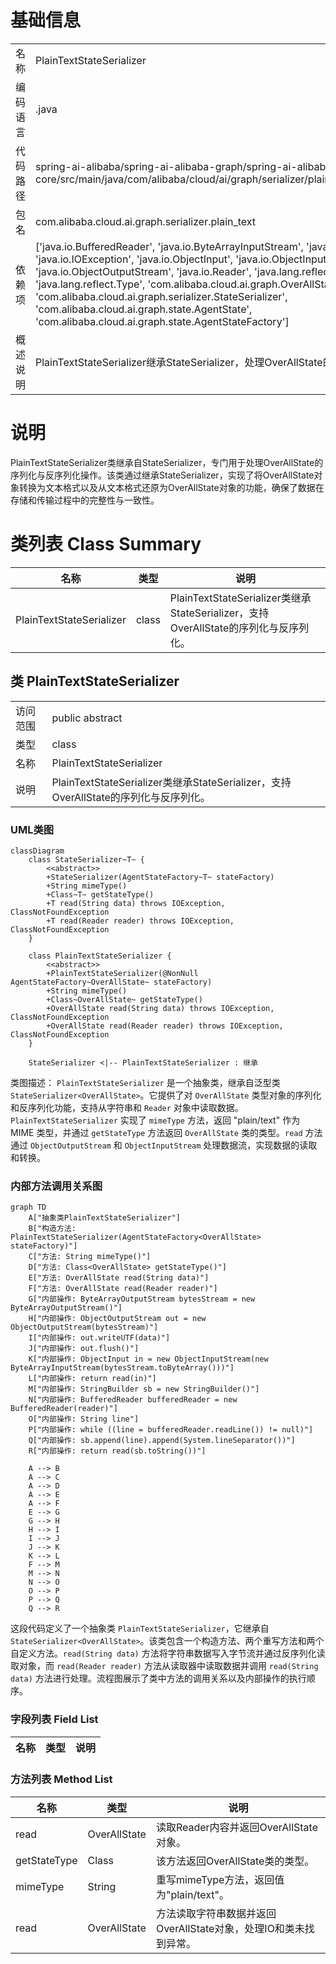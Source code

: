 # 基础信息

|      |      |
|------|------|
| 名称 | PlainTextStateSerializer |
| 编码语言 | .java |
| 代码路径 | spring-ai-alibaba/spring-ai-alibaba-graph/spring-ai-alibaba-graph-core/src/main/java/com/alibaba/cloud/ai/graph/serializer/plain_text/PlainTextStateSerializer.java |
| 包名 | com.alibaba.cloud.ai.graph.serializer.plain_text |
| 依赖项 | ['java.io.BufferedReader', 'java.io.ByteArrayInputStream', 'java.io.ByteArrayOutputStream', 'java.io.IOException', 'java.io.ObjectInput', 'java.io.ObjectInputStream', 'java.io.ObjectOutputStream', 'java.io.Reader', 'java.lang.reflect.ParameterizedType', 'java.lang.reflect.Type', 'com.alibaba.cloud.ai.graph.OverAllState', 'lombok.NonNull', 'com.alibaba.cloud.ai.graph.serializer.StateSerializer', 'com.alibaba.cloud.ai.graph.state.AgentState', 'com.alibaba.cloud.ai.graph.state.AgentStateFactory'] |
| 概述说明 | PlainTextStateSerializer继承StateSerializer，处理OverAllState的序列化与反序列化。 |

# 说明

PlainTextStateSerializer类继承自StateSerializer，专门用于处理OverAllState的序列化与反序列化操作。该类通过继承StateSerializer，实现了将OverAllState对象转换为文本格式以及从文本格式还原为OverAllState对象的功能，确保了数据在存储和传输过程中的完整性与一致性。

# 类列表 Class Summary

| 名称   | 类型  | 说明 |
|-------|------|-------------|
| PlainTextStateSerializer | class | PlainTextStateSerializer类继承StateSerializer，支持OverAllState的序列化与反序列化。 |



## 类 PlainTextStateSerializer

|      |      |
|------|------|
| 访问范围 | public abstract |
| 类型 | class |
| 名称 | PlainTextStateSerializer |
| 说明 | PlainTextStateSerializer类继承StateSerializer，支持OverAllState的序列化与反序列化。 |


### UML类图

```mermaid
classDiagram
    class StateSerializer~T~ {
        <<abstract>>
        +StateSerializer(AgentStateFactory~T~ stateFactory)
        +String mimeType()
        +Class~T~ getStateType()
        +T read(String data) throws IOException, ClassNotFoundException
        +T read(Reader reader) throws IOException, ClassNotFoundException
    }

    class PlainTextStateSerializer {
        <<abstract>>
        +PlainTextStateSerializer(@NonNull AgentStateFactory~OverAllState~ stateFactory)
        +String mimeType()
        +Class~OverAllState~ getStateType()
        +OverAllState read(String data) throws IOException, ClassNotFoundException
        +OverAllState read(Reader reader) throws IOException, ClassNotFoundException
    }

    StateSerializer <|-- PlainTextStateSerializer : 继承
```

类图描述：
`PlainTextStateSerializer` 是一个抽象类，继承自泛型类 `StateSerializer<OverAllState>`。它提供了对 `OverAllState` 类型对象的序列化和反序列化功能，支持从字符串和 `Reader` 对象中读取数据。`PlainTextStateSerializer` 实现了 `mimeType` 方法，返回 "plain/text" 作为 MIME 类型，并通过 `getStateType` 方法返回 `OverAllState` 类的类型。`read` 方法通过 `ObjectOutputStream` 和 `ObjectInputStream` 处理数据流，实现数据的读取和转换。


### 内部方法调用关系图

```mermaid
graph TD
    A["抽象类PlainTextStateSerializer"]
    B["构造方法: PlainTextStateSerializer(AgentStateFactory<OverAllState> stateFactory)"]
    C["方法: String mimeType()"]
    D["方法: Class<OverAllState> getStateType()"]
    E["方法: OverAllState read(String data)"]
    F["方法: OverAllState read(Reader reader)"]
    G["内部操作: ByteArrayOutputStream bytesStream = new ByteArrayOutputStream()"]
    H["内部操作: ObjectOutputStream out = new ObjectOutputStream(bytesStream)"]
    I["内部操作: out.writeUTF(data)"]
    J["内部操作: out.flush()"]
    K["内部操作: ObjectInput in = new ObjectInputStream(new ByteArrayInputStream(bytesStream.toByteArray()))"]
    L["内部操作: return read(in)"]
    M["内部操作: StringBuilder sb = new StringBuilder()"]
    N["内部操作: BufferedReader bufferedReader = new BufferedReader(reader)"]
    O["内部操作: String line"]
    P["内部操作: while ((line = bufferedReader.readLine()) != null)"]
    Q["内部操作: sb.append(line).append(System.lineSeparator())"]
    R["内部操作: return read(sb.toString())"]

    A --> B
    A --> C
    A --> D
    A --> E
    A --> F
    E --> G
    G --> H
    H --> I
    I --> J
    J --> K
    K --> L
    F --> M
    M --> N
    N --> O
    O --> P
    P --> Q
    Q --> R
```

这段代码定义了一个抽象类 `PlainTextStateSerializer`，它继承自 `StateSerializer<OverAllState>`。该类包含一个构造方法、两个重写方法和两个自定义方法。`read(String data)` 方法将字符串数据写入字节流并通过反序列化读取对象，而 `read(Reader reader)` 方法从读取器中读取数据并调用 `read(String data)` 方法进行处理。流程图展示了类中方法的调用关系以及内部操作的执行顺序。

### 字段列表 Field List

| 名称  | 类型  | 说明 |
|-------|-------|------|

### 方法列表 Method List

| 名称  | 类型  | 说明 |
|-------|-------|------|
| read | OverAllState | 读取Reader内容并返回OverAllState对象。 |
| getStateType | Class<OverAllState> | 该方法返回OverAllState类的类型。 |
| mimeType | String | 重写mimeType方法，返回值为"plain/text"。 |
| read | OverAllState | 方法读取字符串数据并返回OverAllState对象，处理IO和类未找到异常。 |





